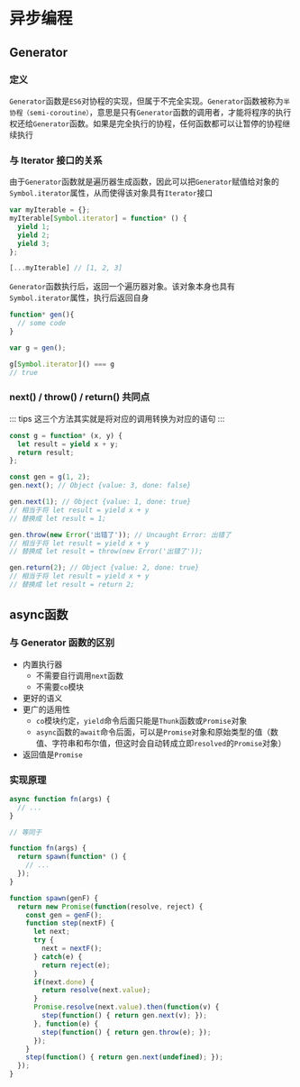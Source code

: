 # 异步编程

## Generator

### 定义
`Generator`函数是`ES6`对协程的实现，但属于不完全实现。`Generator`函数被称为`半协程（semi-coroutine）`，意思是只有`Generator`函数的调用者，才能将程序的执行权还给`Generator`函数。如果是完全执行的协程，任何函数都可以让暂停的协程继续执行

### 与 Iterator 接口的关系
由于`Generator`函数就是遍历器生成函数，因此可以把`Generator`赋值给对象的`Symbol.iterator`属性，从而使得该对象具有`Iterator`接口
```js
var myIterable = {};
myIterable[Symbol.iterator] = function* () {
  yield 1;
  yield 2;
  yield 3;
};

[...myIterable] // [1, 2, 3]
```

`Generator`函数执行后，返回一个遍历器对象。该对象本身也具有`Symbol.iterator`属性，执行后返回自身
```js
function* gen(){
  // some code
}

var g = gen();

g[Symbol.iterator]() === g
// true
```

### next() / throw() / return() 共同点
::: tips
这三个方法其实就是将对应的调用转换为对应的语句
:::

```js
const g = function* (x, y) {
  let result = yield x + y;
  return result;
};

const gen = g(1, 2);
gen.next(); // Object {value: 3, done: false}

gen.next(1); // Object {value: 1, done: true}
// 相当于将 let result = yield x + y
// 替换成 let result = 1;

gen.throw(new Error('出错了')); // Uncaught Error: 出错了
// 相当于将 let result = yield x + y
// 替换成 let result = throw(new Error('出错了'));

gen.return(2); // Object {value: 2, done: true}
// 相当于将 let result = yield x + y
// 替换成 let result = return 2;
```

## async函数

### 与 Generator 函数的区别
+ 内置执行器
    + 不需要自行调用`next`函数
    + 不需要`co`模块
+ 更好的语义
+ 更广的适用性
    + `co`模块约定，`yield`命令后面只能是`Thunk`函数或`Promise`对象
    + `async`函数的`await`命令后面，可以是`Promise`对象和原始类型的值（数值、字符串和布尔值，但这时会自动转成立即`resolved`的`Promise`对象）
+ 返回值是`Promise`

### 实现原理
```js
async function fn(args) {
  // ...
}

// 等同于

function fn(args) {
  return spawn(function* () {
    // ...
  });
}

function spawn(genF) {
  return new Promise(function(resolve, reject) {
    const gen = genF();
    function step(nextF) {
      let next;
      try {
        next = nextF();
      } catch(e) {
        return reject(e);
      }
      if(next.done) {
        return resolve(next.value);
      }
      Promise.resolve(next.value).then(function(v) {
        step(function() { return gen.next(v); });
      }, function(e) {
        step(function() { return gen.throw(e); });
      });
    }
    step(function() { return gen.next(undefined); });
  });
}
```